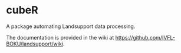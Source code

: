 # cubeR

A package automating Landsupport data processing.

The documentation is provided in the wiki at https://github.com/IVFL-BOKU/landsupport/wiki.
